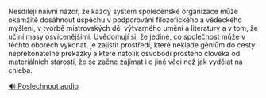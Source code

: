 
Nesdílejí naivní názor, že každý systém společenské organizace může okamžitě dosáhnout úspěchu v podporování filozofického a vědeckého myšlení, v tvorbě mistrovských děl výtvarného umění a literatury a v tom, že učiní masy osvícenějšími. Uvědomují si, že jediné, co společnost může v těchto oborech vykonat, je zajistit prostředí, které neklade géniům do cesty nepřekonatelné překážky a které natolik osvobodí prostého člověka od materiálních starostí, že se začne zajímat i o jiné věci než jak vydělat na chleba.

[🔊 Poslechnout audio](/data/7-paragraphs/audio/chapter_35/para_012-Nesdlej-naivn-nzor-e-kad-systm-spoleensk.mp3)
